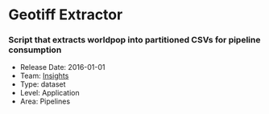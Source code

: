 # Geotiff Extractor
### Script that extracts worldpop into partitioned CSVs for pipeline consumption
* Release Date: 2016-01-01
* Team: [Insights](./../teams/insights.md)
* Type: dataset
* Level: Application
* Area: Pipelines
